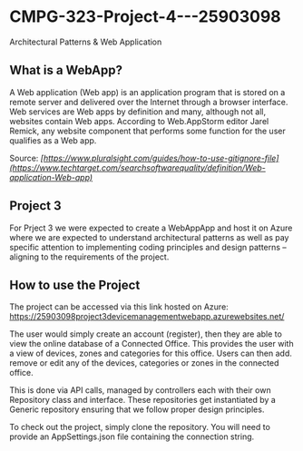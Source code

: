 # CMPG-323-Project-4---25903098
Architectural Patterns &amp; Web Application

## What is a WebApp?

A Web application (Web app) is an application program that is stored on a remote server and delivered over the Internet through a browser interface. Web services are Web apps by definition and many, although not all, websites contain Web apps. According to Web.AppStorm editor Jarel Remick, any website component that performs some function for the user qualifies as a Web app.

Source: <cite>[https://www.pluralsight.com/guides/how-to-use-gitignore-file](https://www.techtarget.com/searchsoftwarequality/definition/Web-application-Web-app)</cite>

## Project 3
For Prject 3 we were expected to create a WebAppApp and host it on Azure where we are expected to understand architectural patterns as well as pay
specific attention to implementing coding principles and design patterns – aligning to the
requirements of the project.

## How to use the Project
The project can be accessed via this link hosted on Azure: https://25903098project3devicemanagementwebapp.azurewebsites.net/

The user would simply create an account (register), then they are able to view the online database of a Connected Office. This provides the user with a view of devices, zones and categories for this office. Users can then add. remove or edit any of the devices, categories or zones in the connected office.

This is done via API calls, managed by controllers each with their own Repository class and interface. These repositories get instantiated by a Generic repository ensuring that we follow proper design principles.

To check out the project, simply clone the repository. You will need to provide an AppSettings.json file containing the connection string. 
